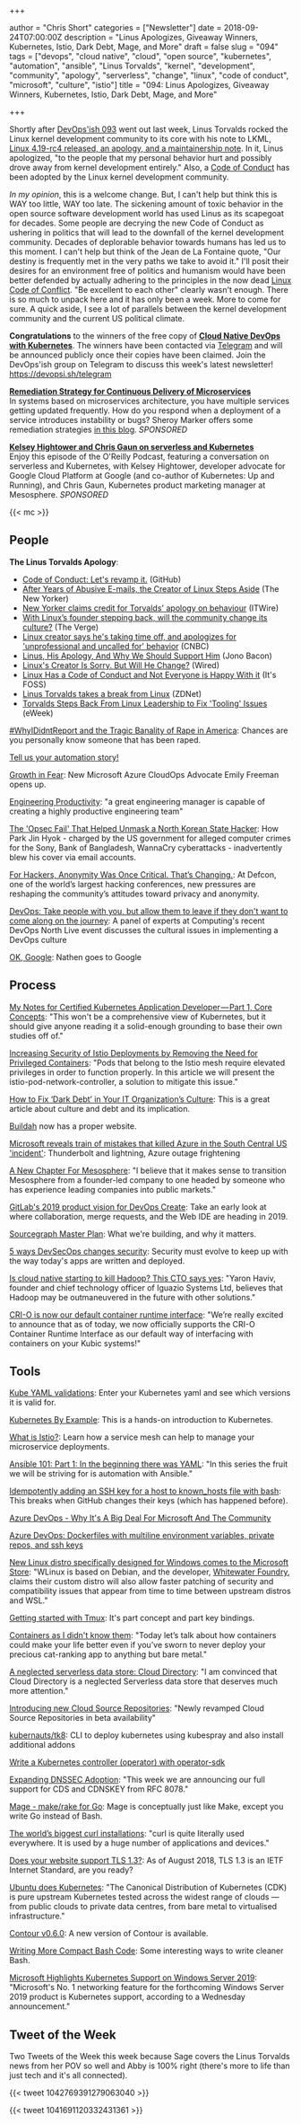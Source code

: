 +++

author = "Chris Short"
categories = ["Newsletter"]
date = 2018-09-24T07:00:00Z
description = "Linus Apologizes, Giveaway Winners, Kubernetes, Istio, Dark Debt, Mage, and More"
draft = false
slug = "094"
tags = ["devops", "cloud native", "cloud", "open source", "kubernetes", "automation", "ansible", "Linus Torvalds", "kernel", "development", "community", "apology", "serverless", "change", "linux", "code of conduct", "microsoft", "culture", "istio"]
title = "094: Linus Apologizes, Giveaway Winners, Kubernetes, Istio, Dark Debt, Mage, and More"

+++

Shortly after [DevOps'ish 093](/093/) went out last week, Linus Torvalds rocked the Linux kernel development community to its core with his note to LKML, [Linux 4.19-rc4 released, an apology, and a maintainership note](https://www.lkml.org/lkml/2018/9/16/167). In it, Linus apologized, "to the people that my personal behavior hurt and possibly drove away from kernel development entirely." Also, a [Code of Conduct](https://git.kernel.org/pub/scm/linux/kernel/git/torvalds/linux.git/commit/?id=8a104f8b5867c682d994ffa7a74093c54469c11f) has been adopted by the Linux kernel development community.

*In my opinion*, this is a welcome change. But, I can't help but think this is WAY too little, WAY too late. The sickening amount of toxic behavior in the open source software development world has used Linus as its scapegoat for decades. Some people are decrying the new Code of Conduct as ushering in politics that will lead to the downfall of the kernel development community. Decades of deplorable behavior towards humans has led us to this moment. I can't help but think of the Jean de La Fontaine quote, "Our destiny is frequently met in the very paths we take to avoid it."  I'll posit their desires for an environment free of politics and humanism would have been better defended by actually adhering to the principles in the now dead [Linux Code of Conflict](https://www.kernel.org/doc/html/v4.17/process/code-of-conflict.html). "Be excellent to each other" clearly wasn't enough. There is so much to unpack here and it has only been a week. More to come for sure. A quick aside, I see a lot of parallels between the kernel development community and the current US political climate.

**Congratulations** to the winners of the free copy of [**Cloud Native DevOps with Kubernetes**](https://www.safaribooksonline.com/library/view/cloud-native-devops/9781492040750/). The winners have been contacted via [Telegram](https://devopsi.sh/telegram) and will be announced publicly once their copies have been claimed. Join the DevOps'ish group on Telegram to discuss this week's latest newsletter! https://devopsi.sh/telegram

[**Remediation Strategy for Continuous Delivery of Microservices**](https://www.gocd.org/2018/09/11/cd-microservices-remediation-strategy/)  
In systems based on microservices architecture, you have multiple services getting updated frequently. How do you respond when a deployment of a service introduces instability or bugs? Sheroy Marker offers some remediation strategies [in this blog](https://www.gocd.org/2018/09/11/cd-microservices-remediation-strategy/). *SPONSORED*

[**Kelsey Hightower and Chris Gaun on serverless and Kubernetes**](https://www.oreilly.com/pub/cpc/168517)  
Enjoy this episode of the O'Reilly Podcast, featuring a conversation on serverless and Kubernetes, with Kelsey Hightower, developer advocate for Google Cloud Platform at Google (and co-author of Kubernetes: Up and Running), and Chris Gaun, Kubernetes product marketing manager at Mesosphere. *SPONSORED*

{{< mc >}}

## People

**The Linus Torvalds Apology**:

* [Code of Conduct: Let's revamp it.](https://github.com/torvalds/linux/commit/8a104f8b5867c682d994ffa7a74093c54469c11f) (GitHub)
* [After Years of Abusive E-mails, the Creator of Linux Steps Aside](https://www.newyorker.com/science/elements/after-years-of-abusive-e-mails-the-creator-of-linux-steps-aside) (The New Yorker)
* [New Yorker claims credit for Torvalds' apology on behaviour](https://www.itwire.com/open-source/84590-new-yorker-claims-credit-for-torvalds-apology-on-behaviour.html) (ITWire)
* [With Linux’s founder stepping back, will the community change its culture?](https://www.theverge.com/2018/9/21/17883442/linux-founder-linus-torvalds-apology-code-of-conduct-change-enforcement) (The Verge)
* [Linux creator says he's taking time off, and apologizes for 'unprofessional and uncalled for' behavior](https://www.cnbc.com/2018/09/17/linux-creator-linus-torvalds-takes-time-off-apologizes-for-behavior.html) (CNBC)
* [Linus, His Apology, And Why We Should Support Him](https://www.jonobacon.com/2018/09/16/linus-his-apology-and-why-we-should-support-him/) (Jono Bacon)
* [Linux's Creator Is Sorry. But Will He Change?](https://www.wired.com/story/linuxs-creator-is-sorry-but-will-he-change/) (Wired)
* [Linux Has a Code of Conduct and Not Everyone is Happy With it](https://itsfoss.com/linux-code-of-conduct/) (It's FOSS)
* ​[Linus Torvalds takes a break from Linux](https://www.zdnet.com/article/linus-torvalds-takes-a-break-from-linux/) (ZDNet)
* [Torvalds Steps Back From Linux Leadership to Fix 'Tooling' Issues](http://www.eweek.com/enterprise-apps/torvalds-steps-back-from-linux-leadership-to-fix-tooling-issues) (eWeek)

[#WhyIDidntReport and the Tragic Banality of Rape in America](https://www.wired.com/story/whyididntreport-hashtag/): Chances are you personally know someone that has been raped.

[Tell us your automation story!](https://docs.google.com/forms/d/e/1FAIpQLSc669FN9Mvhsj9eE_e1e66EmUxSRdcJiFSqWnM9NWHLT0beVg/viewform)

[Growth in Fear](https://emilyfreeman.io/blog/growth-in-fear): New Microsoft Azure CloudOps Advocate Emily Freeman opens up.

[Engineering Productivity](https://medium.com/@skamille/engineering-productivity-b1ea12db02e4): "a great engineering manager is capable of creating a highly productive engineering team"

[The 'Opsec Fail' That Helped Unmask a North Korean State Hacker](https://www.darkreading.com/threat-intelligence/the-opsec-fail-that-helped-unmask-a-north-korean-state-hacker-/d/d-id/1332870): How Park Jin Hyok - charged by the US government for alleged computer crimes for the Sony, Bank of Bangladesh, WannaCry cyberattacks - inadvertently blew his cover via email accounts.

[For Hackers, Anonymity Was Once Critical. That’s Changing.](https://www.nytimes.com/2018/09/22/technology/defcon-hackers-privacy-anonymity.html): At Defcon, one of the world’s largest hacking conferences, new pressures are reshaping the community’s attitudes toward privacy and anonymity.

[DevOps: Take people with you, but allow them to leave if they don't want to come along on the journey](https://www.computing.co.uk/ctg/news/3063090/devops-take-people-with-you-but-allow-them-to-leave-if-they-dont-want-to-come-along-on-the-journey): A panel of experts at Computing's recent DevOps North Live event discusses the cultural issues in implementing a DevOps culture

[OK, Google](https://medium.com/@nathenharvey/ok-google-95fa8617293f): Nathen goes to Google

## Process

[My Notes for Certified Kubernetes Application Developer — Part 1, Core Concepts](https://medium.com/@elliot_f/my-notes-for-certified-kubernetes-application-developer-part-1-core-concepts-d1bab7bc2446): "This won't be a comprehensive view of Kubernetes, but it should give anyone reading it a solid-enough grounding to base their own studies off of."

[Increasing Security of Istio Deployments by Removing the Need for Privileged Containers](https://blog.openshift.com/increasing-security-of-istio-deployments-by-removing-the-need-for-privileged-containers/): "Pods that belong to the Istio mesh require elevated privileges in order to function properly. In this article we will present the istio-pod-network-controller, a solution to mitigate this issue."

[How to Fix ‘Dark Debt’ in Your IT Organization’s Culture](https://devops.com/how-to-fix-dark-debt-in-your-it-organizations-culture/): This is a great article about culture and debt and its implication.

[Buildah](https://buildah.io/) now has a proper website.

[Microsoft reveals train of mistakes that killed Azure in the South Central US 'incident'](https://www.theregister.co.uk/2018/09/17/azure_outage_report/): Thunderbolt and lightning, Azure outage frightening

[A New Chapter For Mesosphere](https://mesosphere.com/blog/a-new-chapter-for-mesosphere/): "I believe that it makes sense to transition Mesosphere from a founder-led company to one headed by someone who has experience leading companies into public markets."

[GitLab's 2019 product vision for DevOps Create](https://about.gitlab.com/2018/09/21/create-vision/): Take an early look at where collaboration, merge requests, and the Web IDE are heading in 2019.

[Sourcegraph Master Plan](https://about.sourcegraph.com/plan/): What we're building, and why it matters.

[5 ways DevSecOps changes security](https://opensource.com/article/18/9/devsecops-changes-security): Security must evolve to keep up with the way today's apps are written and deployed.

[Is cloud native starting to kill Hadoop? This CTO says yes](https://siliconangle.com/2018/09/20/cloud-native-starting-kill-hadoop-cto-says-yes-cubenyc/): "Yaron Haviv, founder and chief technology officer of Iguazio Systems Ltd, believes that Hadoop may be outmaneuvered in the future with other solutions."

[CRI-O is now our default container runtime interface](https://kubic.opensuse.org/blog/2018-09-17-crio-default/): "We’re really excited to announce that as of today, we now officially supports the CRI-O Container Runtime Interface as our default way of interfacing with containers on your Kubic systems!"

## Tools

[Kube YAML validations](https://kubeyaml.com/): Enter your Kubernetes yaml and see which versions it is valid for.

[Kubernetes By Example](http://kubernetesbyexample.com/): This is a hands-on introduction to Kubernetes.

[What is Istio?](https://opensource.com/article/18/9/what-istio): Learn how a service mesh can help to manage your microservice deployments.

[Ansible 101: Part 1: In the beginning there was YAML](https://www.redhat.com/en/blog/ansible-101-part-1-beginning-there-was-yaml): "In this series the fruit we will be striving for is automation with Ansible."

[Idempotently adding an SSH key for a host to known_hosts file with bash](https://www.jeffgeerling.com/blog/2018/idempotently-adding-ssh-key-host-knownhosts-file-bash): This breaks when GitHub changes their keys (which has happened before).

[Azure DevOps - Why It's A Big Deal For Microsoft And The Community](https://www.forbes.com/sites/janakirammsv/2018/09/16/azure-devops-why-its-a-big-deal-for-microsoft-and-the-community/#4200c6a56780)

[Azure DevOps: Dockerfiles with multiline environment variables, private repos, and ssh keys](https://jessicadeen.com/tech/azure-devops-dockerfiles-with-multiline-environment-variables-private-repos-and-ssh-keys/)

[New Linux distro specifically designed for Windows comes to the Microsoft Store](https://mspoweruser.com/new-linux-distro-specifically-designed-for-windows-comes-to-the-microsoft-store/): "WLinux is based on Debian, and the developer, [Whitewater Foundry](https://whitewaterfoundry.com/), claims their custom distro will also allow faster patching of security and compatibility issues that appear from time to time between upstream distros and WSL."

[Getting started with Tmux](https://linuxize.com/post/getting-started-with-tmux/): It's part concept and part key bindings.

[Containers as I didn't know them](https://itnext.io/containers-as-i-didnt-know-them-67cd4eaf3739): "Today let’s talk about how containers could make your life better even if you’ve sworn to never deploy your precious cat-ranking app to anything but bare metal."

[A neglected serverless data store: Cloud Directory](https://cloudonaut.io/a-neglected-serverless-data-store-cloud-directory/): "I am convinced that Cloud Directory is a neglected Serverless data store that deserves much more attention."

[Introducing new Cloud Source Repositories](https://cloud.google.com/blog/products/application-development/introducing-new-cloud-source-repositories): "Newly revamped Cloud Source Repositories in beta availability"

[kubernauts/tk8](https://github.com/kubernauts/tk8): CLI to deploy kubernetes using kubespray and also install additional addons

[Write a Kubernetes controller (operator) with operator-sdk](https://www.tailored.cloud/kubernetes/write-a-kubernetes-controller-operator-sdk/)

[Expanding DNSSEC Adoption](https://blog.cloudflare.com/automatically-provision-and-maintain-dnssec/): "This week we are announcing our full support for CDS and CDNSKEY from RFC 8078."

[Mage - make/rake for Go](https://npf.io/2018/09/mage/): Mage is conceptually just like Make, except you write Go instead of Bash.

[The world’s biggest curl installations](https://daniel.haxx.se/blog/2018/09/17/the-worlds-biggest-curl-installations/): "curl is quite literally used everywhere. It is used by a huge number of applications and devices."

[Does your website support TLS 1.3?](https://tls.bejarano.io/): As of August 2018, TLS 1.3 is an IETF Internet Standard, are you ready?

[Ubuntu does Kubernetes](https://blog.ubuntu.com/2018/09/20/ubuntu-kubernetes): "The Canonical Distribution of Kubernetes (CDK) is pure upstream Kubernetes tested across the widest range of clouds — from public clouds to private data centres, from bare metal to virtualised infrastructure."

[Contour v0.6.0](https://github.com/heptio/contour/releases/tag/v0.6.0): A new version of Contour is available.

[Writing More Compact Bash Code](https://www.linuxjournal.com/content/writing-more-compact-bash-code): Some interesting ways to write cleaner Bash.

[Microsoft Highlights Kubernetes Support on Windows Server 2019](https://redmondmag.com/articles/2018/09/21/kubernetes-support-windows-server-2019.aspx): "Microsoft's No. 1 networking feature for the forthcoming Windows Server 2019 product is Kubernetes support, according to a Wednesday announcement."

## Tweet of the Week

Two Tweets of the Week this week because Sage covers the Linus Torvalds news from her POV so well and Abby is 100% right (there's more to life than just tech and it's all connected).

{{< tweet 1042769391279063040 >}}

{{< tweet 1041691120332431361 >}}